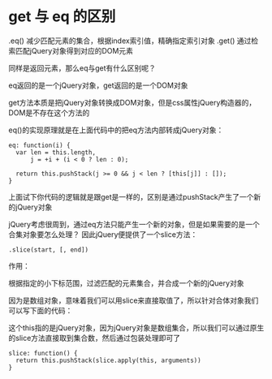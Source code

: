 # get 与 eq 的区别

.eq() 减少匹配元素的集合，根据index索引值，精确指定索引对象
.get() 通过检索匹配jQuery对象得到对应的DOM元素

同样是返回元素，那么eq与get有什么区别呢？

eq返回的是一个jQuery对象，get返回的是一个DOM对象

get方法本质是把jQuery对象转换成DOM对象，但是css属性jQuery构造器的，DOM是不存在这个方法的

eq()的实现原理就是在上面代码中的把eq方法内部转成jQuery对象：

    eq: function(i) {
      var len = this.length,
          j = +i + (i < 0 ? len : 0);

      return this.pushStack(j >= 0 && j < len ? [this[j]] : []);
    }

上面试下你代码的逻辑就是跟get是一样的，区别是通过pushStack产生了一个新的jQuery对象

jQuery考虑很周到，通过eq方法只能产生一个新的对象，但是如果需要的是一个合集对象要怎么处理？ 
因此jQuery便提供了一个slice方法：

    .slice(start, [, end])

作用：

根据指定的小下标范围，过滤匹配的元素集合，并合成一个新的jQuery对象

因为是数组对象，意味着我们可以用slice来直接取值了，所以针对合体对象我们可以写下面的代码：

<script>
var arr = [];
arr.push(this.slice(start[, end]))
this.pushStack(arr)
</script>

这个this指的是jQuery对象，因为jQuery对象是数组集合，所以我们可以通过原生的slice方法直接取到集合数，然后通过包装处理即可了

    slice: function() {
      return this.pushStack(slice.apply(this, arguments))
    }